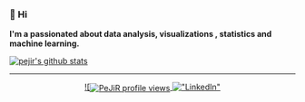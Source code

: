 ### 👋 Hi 
**I'm a passionated about data analysis, visualizations , statistics and machine learning.**
   

<!---
PeJiR/PeJiR is a ✨ special ✨ repository because its `README.md` (this file) appears on your GitHub profile.
You can click the Preview link to take a look at your changes.
- 💞️ I’m looking to collaborate on ...
--->
<a href="https://github.com/pejir">
 <img align="center" src="https://github-readme-stats.vercel.app/api?username=pejir&show_icons=true&theme=light&line_height=27" alt="pejir's github stats"/>

<hr/>


<div align="center"> 


![<img align="center" src="https://komarev.com/ghpvc/?username=PeJiR&color=blue&style=flat-square" alt="PeJiR profile views" />
[!["LinkedIn"](https://img.shields.io/badge/LinkedIn-blue?style=flat&logo=linkedin&labelColor=blue)](https://www.linkedin.com/in/hashirshoaeb)

</div>
